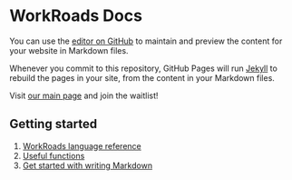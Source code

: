 # WorkRoads Docs

You can use the [editor on GitHub](https://github.com/Ingeniu/workroads-docs/edit/gh-pages/index.md) to maintain and preview the content for your website in Markdown files.

Whenever you commit to this repository, GitHub Pages will run [Jekyll](https://jekyllrb.com/) to rebuild the pages in your site, from the content in your Markdown files.

Visit [our main page](https://www.workroads.com/) and join the waitlist!

## Getting started

1. [WorkRoads language reference](/pages/workroads-language.md)
2. [Useful functions](/pages/functions.md)
3. [Get started with writing Markdown](/pages/markdown-reference.md)

